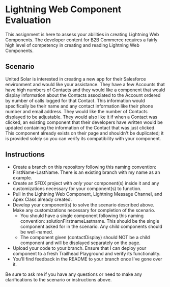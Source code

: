 # Lightning Web Component Evaluation

This assignment is here to assess your abilities in creating Lightning Web Components. The developer content for B2B Commerce requires a fairly high level of competency in creating and reading Lightning Web Components.

## Scenario

United Solar is interested in creating a new app for their Salesforce environment and would like your assistance. They have a few Accounts that have high numbers of Contacts and they would like a component that would display information about the Contacts associated to the Account ordered by number of calls logged for that Contact. This information would specifically be their name and any contact information like their phone number and email address. They would like the number of Contacts displayed to be adjustable. They would also like it if when a Contact was clicked, an existing component that their developers have written would be updated containing the information of the Contact that was just clicked. This component already exists on their page and shouldn't be duplicated; it is provided solely so you can verify its compatibility with your component.

## Instructions

- Create a branch on this repository following this naming convention: FirstName-LastName. There is an existing branch with my name as an example.
- Create an SFDX project with *only* your component(s) inside it and any customizations necessary for your component(s) to function.
- Pull in the Lightning Web Component, Lightning Message Channel, and Apex Class already created.
- Develop your component(s) to solve the scenario described above. Make any customizations necessary for completion of the scenario.
  - You should have a single component following this naming convention: solutionFirstnameLastname. This should be the single component asked for in the scenario. Any child components should be well-named.
  - The component given (contactDisplay) should NOT be a child component and will be displayed separately on the page.
- Upload your code to your branch. Ensure that I can deploy your component to a fresh Trailhead Playground and verify its functionality.
- You'll find feedback in the README to your branch once I've gone over it.

Be sure to ask me if you have any questions or need to make any clarifications to the scenario or instructions above.
